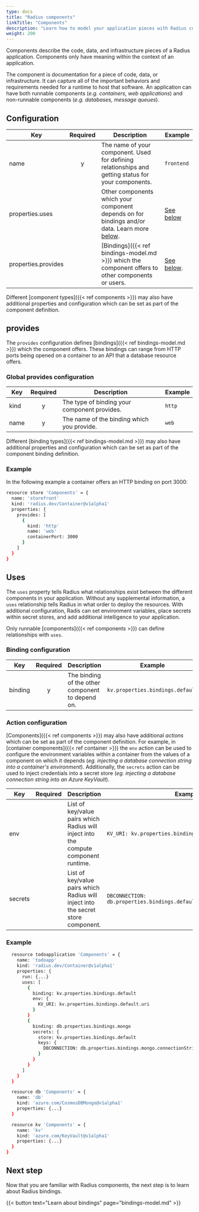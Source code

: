```yaml
---
type: docs
title: "Radius components"
linkTitle: "Components"
description: "Learn how to model your application pieces with Radius components."
weight: 200
---
```


Components describe the code, data, and infrastructure pieces of a Radius application. Components only have meaning within the context of an application.

The component is documentation for a piece of code, data, or infrastructure. It can capture all of the important behaviors and requirements needed for a runtime to host that software. An application can have both runnable components (*e.g. containers, web applications*) and non-runnable components (*e.g. databases, message queues*).

## Configuration

| Key  | Required | Description | Example |
|------|:--------:|-------------|---------|
| name | y | The name of your component. Used for defining relationships and getting status for your components. | `frontend`
| properties.uses | | Other components which your component depends on for bindings and/or data. Learn more [below](#uses). | [See below](#uses)
| properties.provides | | [Bindings]({{< ref bindings-model.md >}}) which the component offers to other components or users. | [See below](#provides).

Different [component types]({{< ref components >}}) may also have additional properties and configuration which can be set as part of the component definition.

## provides

The `provides` configuration defines [bindings]({{< ref bindings-model.md >}}) which the component offers. These bindings can range from HTTP ports being opened on a container to an API that a database resource offers.

### Global provides configuration

| Key  | Required | Description | Example |
|------|:--------:|-------------|---------|
| kind | y | The type of binding your component provides. | `http`
| name | y | The name of the binding which you provide. | `web`

Different [binding types]({{< ref bindings-model.md >}}) may also have additional properties and configuration which can be set as part of the component binding definition.

### Example

In the following example a container offers an HTTP binding on port 3000:

```sh
resource store 'Components' = {
  name: 'storefront'
  kind: 'radius.dev/Container@v1alpha1'
  properties: {
    provides: [
      {
        kind: 'http'
        name: 'web'
        containerPort: 3000
      }
    ]
  }
}
```

## Uses

The `uses` property tells Radius what relationships exist between the different components in your application. Without any supplemental information, a `uses` relationship tells Radius in what order to deploy the resources. With additional configuration, Radis can set environment variables, place secrets within secret stores, and add additional intelligence to your application.

Only runnable [components]({{< ref components >}}) can define relationships with `uses`.

### Binding configuration

| Key  | Required | Description | Example |
|------|:--------:|-------------|---------|
| binding | y | The binding of the other component to depend on. | `kv.properties.bindings.default`

### Action configuration

[Components]({{< ref components >}}) may also have additional *actions* which can be set as part of the component definition. For example, in [container components]({{< ref container >}}) the `env` action can be used to configure the environment variables within a container from the values of a component on which it depends (*eg. injecting a database connection string into a container's environment*). Additionally, the `secrets` action can be used to inject credentials into a secret store (*eg. injecting a database connection string into an Azure KeyVault*).

| Key  | Required | Description | Example |
|------|:--------:|-------------|---------|
| env | | List of key/value pairs which Radius will inject into the compute component runtime.  | `KV_URI: kv.properties.bindings.default.uri`
| secrets | | List of key/value pairs which Radius will inject into the secret store component. | `DBCONNECTION: db.properties.bindings.default.mongo.connectionString`

### Example

```sh
  resource todoapplication 'Components' = {
    name: 'todoapp'
    kind: 'radius.dev/Container@v1alpha1'
    properties: {
      run: {...}
      uses: [
        {
          binding: kv.properties.bindings.default
          env: {
            KV_URI: kv.properties.bindings.default.uri
          }
        }
        {
          binding: db.properties.bindings.mongo
          secrets: {
            store: kv.properties.bindings.default
            keys: {
              DBCONNECTION: db.properties.bindings.mongo.connectionString
            }
          }
        }
      ]
    }
  }

  resource db 'Components' = {
    name: 'db'
    kind: 'azure.com/CosmosDBMongo@v1alpha1'
    properties: {...}
  }

  resource kv 'Components' = {
    name: 'kv'
    kind: 'azure.com/KeyVault@v1alpha1'
    properties: {...}
  }
}
```

## Next step

Now that you are familiar with Radius components, the next step is to learn about Radius bindings.

{{< button text="Learn about bindings" page="bindings-model.md" >}}
